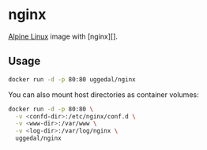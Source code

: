 nginx
=====

[Alpine Linux][a] image with [nginx][].

Usage
-----

```sh
docker run -d -p 80:80 uggedal/nginx
```

You can also mount host directories as container volumes:

```sh
docker run -d -p 80:80 \
  -v <confd-dir>:/etc/nginx/conf.d \
  -v <www-dir>:/var/www \
  -v <log-dir>:/var/log/nginx \
  uggedal/nginx
```

[a]: http://alpinelinux.org/
[n]: http://nginx.org/
